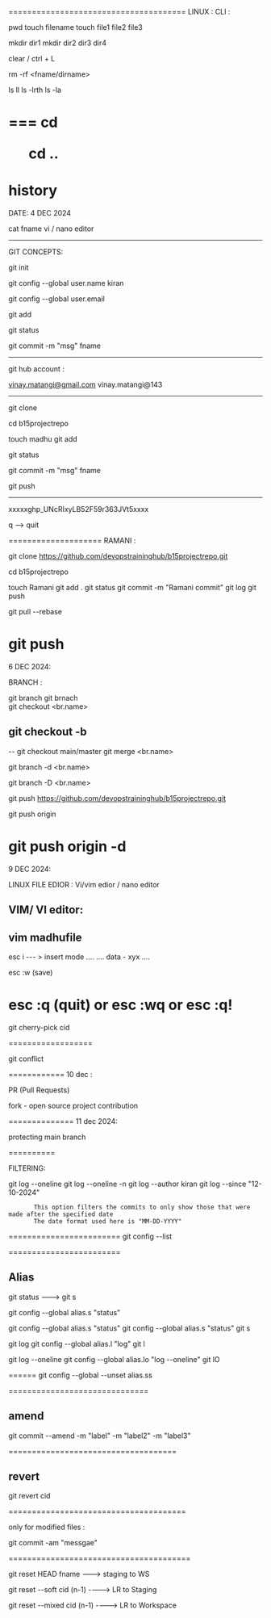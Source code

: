 ======================================
LINUX :
CLI : 

pwd 
touch filename 
touch file1 file2 file3 

mkdir dir1 
mkdir dir2 dir3 dir4 

clear / ctrl + L 

rm -rf <fname/dirname> 

ls 
ll 
ls -lrth 
ls -la 

===
cd <dir> 
cd ..
========

history
==========================================

DATE: 4 DEC 2024

cat fname 
vi / nano editor 

------------

GIT CONCEPTS:

git init

git config --global user.name kiran

git config --global user.email <email> 

git add <fname>

git status

git commit -m "msg" fname 

------------

git hub account : 

vinay.matangi@gmail.com
vinay.matangi@143

----
git clone <URL> 

cd b15projectrepo

touch madhu 
git add <fname>

git status

git commit -m "msg" fname 


git push 

------------
xxxxxghp_UNcRIxyLB52F59r363JVt5xxxx

q --> quit

====================
RAMANI :

git clone https://github.com/devopstraininghub/b15projectrepo.git

cd b15projectrepo

touch Ramani 
git add .
git status
git commit -m "Ramani commit" 
git log 
git push 

git pull --rebase

git push 
============================

6 DEC 2024:

BRANCH : 

git branch 
git brnach <br name>
git checkout <br.name> 

git checkout -b <brname> 
--
--
git checkout main/master
git merge <br.name> 

git branch -d <br.name>

git branch -D <br.name>


git push https://github.com/devopstraininghub/b15projectrepo.git <brname>

git push origin <brname>

git push origin -d  <brname>
==========================================

9 DEC 2024: 

LINUX FILE EDIOR : Vi/vim  edior / nano editor 

VIM/ VI editor:
--

vim madhufile
--------
esc i   --- > insert mode 
....
.... data - xyx 
....


esc :w  (save)

esc :q  (quit) 
or
esc :wq
or
esc :q!
==================================================


git cherry-pick cid 

==================

git conflict 

============
10 dec :

PR (Pull Requests) 


fork - open source project contribution

==============
11 dec 2024:

protecting main branch 

==========

FILTERING:

git log --oneline 
git log --oneline -n 
git log --author kiran
git log --since "12-10-2024"

 
           This option filters the commits to only show those that were made after the specified date
           The date format used here is "MM-DD-YYYY"

========================
git config --list 

========================

Alias
-----
git status  ---> git s 

git config --global alias.s "status"

git config --global alias.s "status"
git config --global alias.s "status"
git s

git log
git config --global alias.l "log"
git l


git log --oneline
git config --global alias.lo "log --oneline"
git lO

======
git config --global --unset alias.ss


==============================

amend
-----
git commit --amend -m "label" -m "label2" -m "label3"

====================================

revert
------
git revert cid

======================================

only for modified files :

git commit -am "messgae"

=======================================


git reset HEAD fname ---> staging to WS 

git reset --soft cid (n-1)  ----> LR to Staging

git reset --mixed cid (n-1) ----> LR to Workspace 

